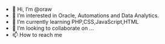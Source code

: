 - 👋 Hi, I’m @oraw
- 👀 I’m interested in Oracle, Automations and Data Analytics.
- 🌱 I’m currently learning PHP,CSS,JavaScript,HTML
- 💞️ I’m looking to collaborate on ...
- 📫 How to reach me 

<!---
oraw/oraw is a ✨ special ✨ repository because its `README.md` (this file) appears on your GitHub profile.
You can click the Preview link to take a look at your changes.
--->
